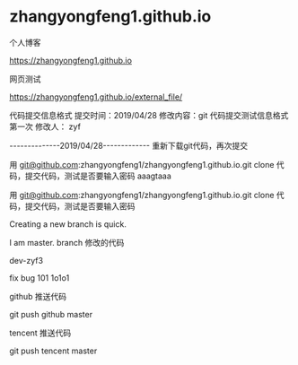# zhangyongfeng1.github.io

个人博客

https://zhangyongfeng1.github.io

网页测试

https://zhangyongfeng1.github.io/external_file/


代码提交信息格式
提交时间：2019/04/28 
修改内容：git 代码提交测试信息格式 第一次 
修改人： zyf

--------------2019/04/28-------------
重新下载git代码，再次提交 

用 git@github.com:zhangyongfeng1/zhangyongfeng1.github.io.git
clone 代码，提交代码，测试是否要输入密码
aaagtaaa

用 git@github.com:zhangyongfeng1/zhangyongfeng1.github.io.git
clone 代码，提交代码，测试是否要输入密码

Creating a new branch is quick.

I am master.
branch 修改的代码

dev-zyf3

fix bug 101 1o1o1


github 推送代码 

git push github master


tencent 推送代码

git push tencent master


